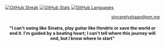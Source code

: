 [![GitHub Streak](https://github-readme-streak-stats.herokuapp.com/?user=shaan-mephobic&theme=gotham)](https://github.com/shaan-mephobic/)
[![GitHub Stats](https://github-readme-stats.vercel.app/api?username=shaan-mephobic&count_private=true&theme=gotham&show_icons=true)](https://github.com/shaan-mephobic/)
[![GitHub Languages](https://github-readme-stats.vercel.app/api/top-langs/?username=shaan-mephobic&layout=compact&theme=gotham)](https://github.com/shaan-mephobic/)

  <p align="right">
  <a href = "mailto: sincerelyshaan@pm.me">sincerelyshaan@pm.me</a>
  </p>
  <h4 align="center">
      "I can't swing like Sinatra, play guitar like Hendrix or save the world or end it. I'm guided by a beating heart; I can't tell where this journey will end, but I know where to start"
  </h4>
